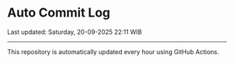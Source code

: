 # Auto Commit Log

Last updated: Saturday, 20-09-2025 22:11 WIB

---

This repository is automatically updated every hour using GitHub Actions.
